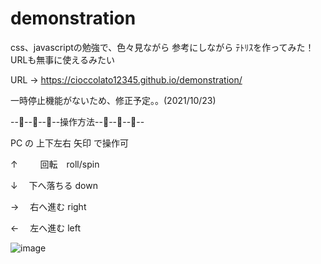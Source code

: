 # demonstration

css、javascriptの勉強で、色々見ながら 参考にしながら ﾃﾄﾘｽを作ってみた！ URLも無事に使えるみたい

URL → https://cioccolato12345.github.io/demonstration/

一時停止機能がないため、修正予定。。(2021/10/23)


--🐣--🐣--🐥--操作方法--🐥--🐣--🐣--


PC の 上下左右 矢印 で操作可

↑　 　 回転　roll/spin

↓   　下へ落ちる down

→   　右へ進む right

←   　左へ進む  left



![image](https://user-images.githubusercontent.com/92945582/138495326-642ee8ec-2ffe-42c8-a6e1-34a1f62d0dc9.png)

